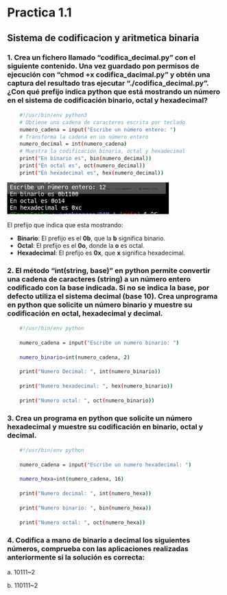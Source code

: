 # Practica 1.1

## Sistema de codificacion y aritmetica binaria

### 1. Crea un fichero llamado “codifica_decimal.py” con el siguiente contenido. Una vez guardado pon permisos de ejecución con “chmod +x codifica_dacimal.py” y obtén una captura del resultado tras ejecutar “./codifica_decimal.py”. ¿Con qué prefijo indica python que está mostrando un número en el sistema de codificación binario, octal y hexadecimal?

```sh 
    #!/usr/bin/env python3
    # Obtiene una cadena de caracteres escrita por teclado
    numero_cadena = input("Escribe un número entero: ")
    # Transforma la cadena en un número entero
    numero_decimal = int(numero_cadena)
    # Muestra la codificación binaria, octal y hexadecimal
    print("En binario es", bin(numero_decimal))
    print("En octal es", oct(numero_decimal))
    print("En hexadecimal es", hex(numero_decimal))
```
![1º captura](Imagenes/Screenshot_20230921_115345.png)

El prefijo que indica que esta mostrando:
- **Binario**: El prefijo es el **0b**, que la **b** significa binario. 
- **Octal**: El prefijo es el **0o**, donde la **o** es octal.
- **Hexadecimal**: El prefijo es **0x**, que **x** significa hexadecimal.

### 2. El método “int(string, base)” en python permite convertir una cadena de caracteres (string) a un número entero codificado con la base indicada. Si no se indica la base, por defecto utiliza el sistema decimal (base 10). Crea unprograma en python que solicite un número binario y muestre su codificación en octal, hexadecimal y decimal.

```sh
    #!/usr/bin/env python

    numero_cadena = input("Escribe un numero binario: ")

    numero_binario=int(numero_cadena, 2)
    
    print("Numero Decimal: ", int(numero_binario))

    print("Numero hexadecimal: ", hex(numero_binario))

    print("Numero octal: ", oct(numero_binario))
```

### 3. Crea un programa en python que solicite un número hexadecimal y muestre su codificación en binario, octal y decimal.

```sh
    #!/usr/bin/env python

    numero_cadena = input("Escribe un numero hexadecimal: ")

    numero_hexa=int(numero_cadena, 16)
    
    print("Numero decimal: ", int(numero_hexa))

    print("Numero binario: ", bin(numero_hexa))

    print("Numero octal: ", oct(numero_hexa))
```

### 4. Codifica a mano de binario a decimal los siguientes números, comprueba con las aplicaciones realizadas anteriormente si la solución es correcta:

a. 10111~2

b. 110111~2